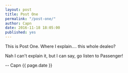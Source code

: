 ```yaml
---
layout: post
title: Post One
permalink: "/post-one/"
author: Capn
date: 2016-11-18 18:05:00
published: yes
---
```


This is Post One.  Where I explain.... this whole dealeo?  
 
Nah I can't explain it, but I can say, go listen to Passenger!  
  


-- Capn {{ page.date }}
